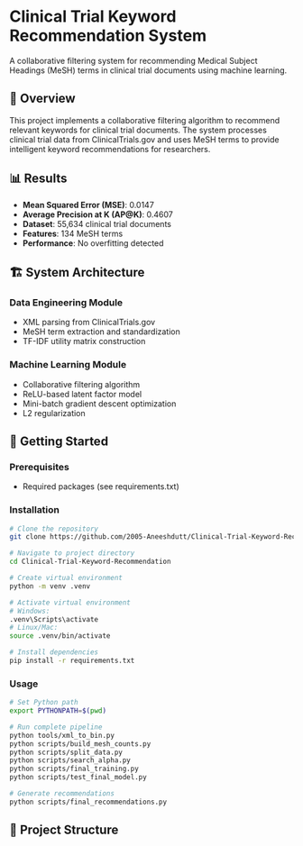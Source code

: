 # Clinical Trial Keyword Recommendation System

A collaborative filtering system for recommending Medical Subject Headings (MeSH) terms in clinical trial documents using machine learning.

## 🎯 Overview

This project implements a collaborative filtering algorithm to recommend relevant keywords for clinical trial documents. The system processes clinical trial data from ClinicalTrials.gov and uses MeSH terms to provide intelligent keyword recommendations for researchers.

## 📊 Results

- **Mean Squared Error (MSE)**: 0.0147
- **Average Precision at K (AP@K)**: 0.4607
- **Dataset**: 55,634 clinical trial documents
- **Features**: 134 MeSH terms
- **Performance**: No overfitting detected

## 🏗️ System Architecture

### Data Engineering Module
- XML parsing from ClinicalTrials.gov
- MeSH term extraction and standardization
- TF-IDF utility matrix construction

### Machine Learning Module
- Collaborative filtering algorithm
- ReLU-based latent factor model
- Mini-batch gradient descent optimization
- L2 regularization

## 🚀 Getting Started

### Prerequisites
- Required packages (see requirements.txt)

### Installation
```bash
# Clone the repository
git clone https://github.com/2005-Aneeshdutt/Clinical-Trial-Keyword-Recommendation.git

# Navigate to project directory
cd Clinical-Trial-Keyword-Recommendation

# Create virtual environment
python -m venv .venv

# Activate virtual environment
# Windows:
.venv\Scripts\activate
# Linux/Mac:
source .venv/bin/activate

# Install dependencies
pip install -r requirements.txt
```

### Usage
```bash
# Set Python path
export PYTHONPATH=$(pwd)

# Run complete pipeline
python tools/xml_to_bin.py
python scripts/build_mesh_counts.py
python scripts/split_data.py
python scripts/search_alpha.py
python scripts/final_training.py
python scripts/test_final_model.py

# Generate recommendations
python scripts/final_recommendations.py
```

## 📁 Project Structure
